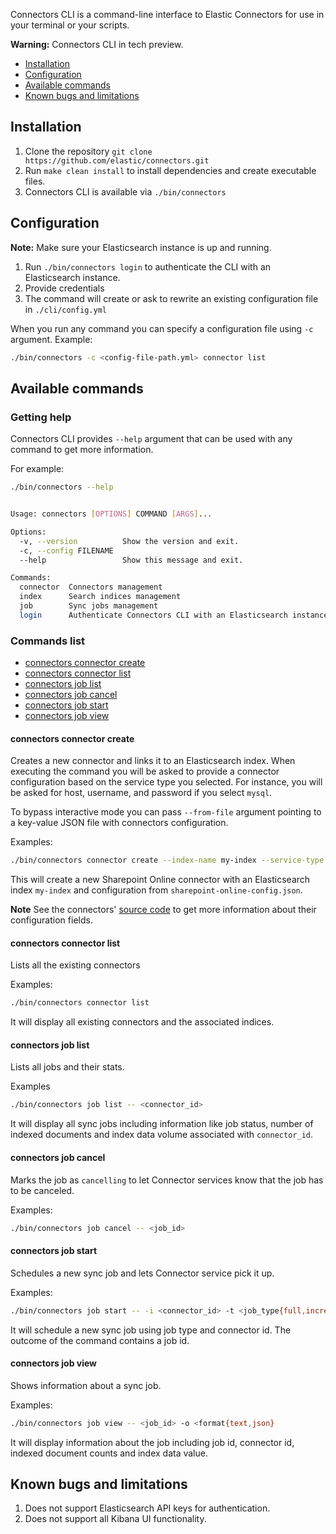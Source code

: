 Connectors CLI is a command-line interface to Elastic Connectors for use in your terminal or your scripts. 

**Warning:**
Connectors CLI in tech preview.

- [Installation](#installation)
- [Configuration](#configuration)
- [Available commands](#available-commands)
- [Known bugs and limitations](#known-bugs-and-limitations)

## Installation
1. Clone the repository `git clone https://github.com/elastic/connectors.git`
2. Run `make clean install` to install dependencies and create executable files. 
3. Connectors CLI is available via `./bin/connectors`

## Configuration
**Note:** Make sure your Elasticsearch instance is up and running. 

1. Run `./bin/connectors login` to authenticate the CLI with an Elasticsearch instance. 
2. Provide credentials
3. The command will create or ask to rewrite an existing configuration file in `./cli/config.yml`

When you run any command you can specify a configuration file using `-c` argument. 
Example: 

```bash
./bin/connectors -c <config-file-path.yml> connector list
```

## Available commands
### Getting help
Connectors CLI provides `--help` argument that can be used with any command to get more information. 

For example: 
```bash
./bin/connectors --help


Usage: connectors [OPTIONS] COMMAND [ARGS]...

Options:
  -v, --version          Show the version and exit.
  -c, --config FILENAME
  --help                 Show this message and exit.

Commands:
  connector  Connectors management
  index      Search indices management
  job        Sync jobs management
  login      Authenticate Connectors CLI with an Elasticsearch instance
```

### Commands list

 - [connectors connector create](#connectors-connector-create)
 - [connectors connector list](#connectors-connector-list)
 - [connectors job list](#connectors-job-list)
 - [connectors job cancel](#connectors-job-cancel)
 - [connectors job start](#connectors-job-start)
 - [connectors job view](#connectors-job-view)
 
 
#### connectors connector create
Creates a new connector and links it to an Elasticsearch index. When executing the command you will be asked to provide a connector configuration based on the service type you selected. For instance, you will be asked for host, username, and password if you select `mysql`. 

To bypass interactive mode you can pass `--from-file` argument pointing to a key-value JSON file with connectors configuration.

Examples:

```bash
./bin/connectors connector create --index-name my-index --service-type sharepoint_online --index-language en --from-file sharepoint-config.json
```
This will create a new Sharepoint Online connector with an Elasticsearch index `my-index` and configuration from `sharepoint-online-config.json`. 

**Note**
See the connectors' [source code](../connectors/sources) to get more information about their configuration fields.

#### connectors connector list

Lists all the existing connectors

Examples: 

```bash
./bin/connectors connector list
```

It will display all existing connectors and the associated indices.

#### connectors job list
Lists all jobs and their stats. 

Examples
```bash
./bin/connectors job list -- <connector_id>
```

It will display all sync jobs including information like job status, number of indexed documents and index data volume associated with `connector_id`. 

#### connectors job cancel
Marks the job as `cancelling` to let Connector services know that the job has to be canceled. 

Examples: 

```bash
./bin/connectors job cancel -- <job_id>
```

#### connectors job start
Schedules a new sync job and lets Connector service pick it up. 

Examples: 

```bash
./bin/connectors job start -- -i <connector_id> -t <job_type{full,incremental,access_control}> -o <format{text,json}>
```

It will schedule a new sync job using job type and connector id. The outcome of the command contains a job id.

#### connectors job view
Shows information about a sync job. 

Examples: 

```bash
./bin/connectors job view -- <job_id> -o <format{text,json}
```

It will display information about the job including job id, connector id, indexed document counts and index data value. 

## Known bugs and limitations
1. Does not support Elasticsearch API keys for authentication.
2. Does not support all Kibana UI functionality.
